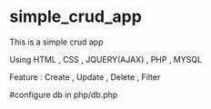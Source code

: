 # simple_crud_app
This is a simple crud app

Using HTML , CSS , JQUERY(AJAX) , PHP , MYSQL

Feature : Create , Update , Delete , Filter

#configure db in php/db.php

